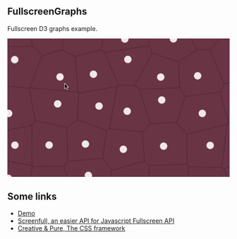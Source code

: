 FullscreenGraphs
----------------

Fullscreen D3 graphs example.

![fullscreen](https://raw.githubusercontent.com/PEM--/FullscreenGraphs/master/doc/fullscreen.gif)

## Some links
* [Demo](http://fullscreengraphs.meteor.com)
* [Screenfull, an easier API for Javascript Fullscreen API](https://github.com/sindresorhus/screenfull.js/)
* [Creative & Pure, The CSS framework](http://creativepure.meteor.com/)
